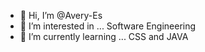 - 👋 Hi, I’m @Avery-Es
- 👀 I’m interested in ... Software Engineering
- 🌱 I’m currently learning ... CSS and JAVA


<!---
Avery-Es/Avery-Es is a ✨ special ✨ repository because its `README.md` (this file) appears on your GitHub profile.
You can click the Preview link to take a look at your changes.
--->
